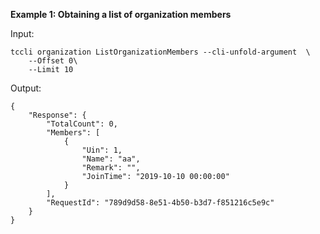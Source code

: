 **Example 1: Obtaining a list of organization members**



Input: 

```
tccli organization ListOrganizationMembers --cli-unfold-argument  \
    --Offset 0\
    --Limit 10
```

Output: 
```
{
    "Response": {
        "TotalCount": 0,
        "Members": [
            {
                "Uin": 1,
                "Name": "aa",
                "Remark": "",
                "JoinTime": "2019-10-10 00:00:00"
            }
        ],
        "RequestId": "789d9d58-8e51-4b50-b3d7-f851216c5e9c"
    }
}
```

